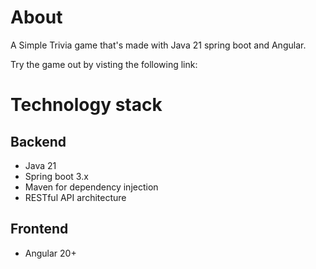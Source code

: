# About
A Simple Trivia game that's made with Java 21 spring boot and Angular.

Try the game out by visting the following link: 

# Technology stack
## Backend
* Java 21
* Spring boot 3.x
* Maven for dependency injection
* RESTful API architecture

## Frontend
* Angular 20+
